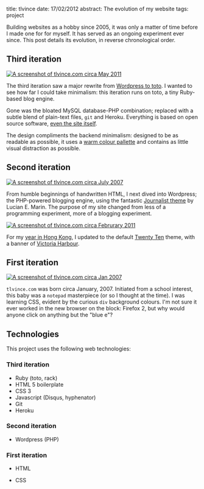 title: tlvince
date: 17/02/2012
abstract: The evolution of my website
tags: project

Building websites as a hobby since 2005, it was only a matter of time before I
made one for for myself. It has served as an ongoing experiment ever since. This
post details its evolution, in reverse chronological order.

## Third iteration

[![A screenshot of tlvince.com circa May 2011][thirdth]][third]

The third iteration saw a major rewrite from [Wordpress to toto][wp2toto]. I
wanted to see how far I could take minimalism: this iteration runs on toto, a
tiny Ruby-based blog engine.

Gone was the bloated MySQL database-PHP combination; replaced with a subtle
blend of plain-text files, `git` and Heroku. Everything is based on open source
software, [even the site itself][gh].

The design compliments the backend minimalism: designed to be as readable as
possible, it uses a [warm colour pallette][solarized] and contains as little
visual distraction as possible.

## Second iteration

[![A screenshot of tlvince.com circa July 2007][second1th]][second1]

From humble beginnings of handwritten HTML, I next dived into Wordpress; the
PHP-powered blogging engine, using the fantastic [Journalist theme][journo] by
Lucian E. Marin. The purpose of my site changed from less of a programming
experiment, more of a blogging experiment.

[![A screenshot of tlvince.com circa Februrary 2011][second2th]][second2]

For my [year in Hong Kong][hk], I updated to the default [Twenty Ten][2010]
theme, with a banner of [Victoria Harbour][vh].

## First iteration

[![A screenshot of tlvince.com circa Jan 2007][first1th]][first1]

`tlvince.com` was born circa January, 2007. Initiated from a school interest,
this baby was a `notepad` masterpiece (or so I thought at the time). I was
learning CSS, evident by the curious `div` background colours. I'm not sure it
ever worked in the new browser on the block: Firefox 2, but why would anyone
click on anything but the "blue e"?

## Technologies

This project uses the following web technologies:

### Third iteration

* Ruby (toto, rack)
* HTML 5 boilerplate
* CSS 3
* Javascript (Disqus, hyphenator)
* Git
* Heroku

### Second iteration

* Wordpress (PHP)

### First iteration

* HTML
* CSS

  [first1]: http://tlvince.appspot.com/img/tlvince.com_2007-01-01_01.png
  [first1th]: http://tlvince.appspot.com/img/th/tlvince.com_2007-01-01_01.png
  [second1]: http://tlvince.appspot.com/img/tlvince.com_2007-07-03.png
  [second1th]: http://tlvince.appspot.com/img/th/tlvince.com_2007-07-03.png
  [second2]: http://tlvince.appspot.com/img/tlvince.com_2011-02-27.png
  [second2th]: http://tlvince.appspot.com/img/th/tlvince.com_2011-02-27.png
  [third]: http://tlvince.appspot.com/img/tlvince.com_2012-02-17.png
  [thirdth]: http://tlvince.appspot.com/img/th/tlvince.com_2012-02-17.png
  [wp2toto]: /2011/05/27/wordpress-to-toto/
  [gh]: https://github.com/tlvince/tlvince.com
  [solarized]: http://ethanschoonover.com/solarized
  [journo]: https://wordpress.org/extend/themes/journalist
  [hk]: /2010/09/12/a-brief-guide-to-hong-kong/
  [2010]: http://2010dev.wordpress.com/
  [vh]: https://en.wikipedia.org/wiki/Victoria_harbour

